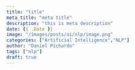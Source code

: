 ```yaml
---
title: "title"
meta_title: "meta title"
description: "this is meta description"
date: {{ .Date }}
image: "/images/posts/ai/nlp/image.png"
categories: ["Artificial Intelligence","NLP"]
author: "Daniel Pichardo"
tags: ["nlp"]
draft: true
---
```

